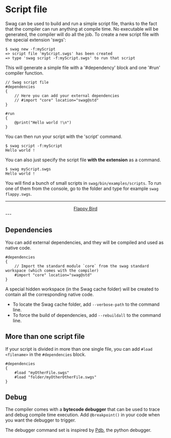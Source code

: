 # Script file
Swag can be used to build and run a simple script file, thanks to the fact that the compiler can run anything at compile time.
No executable will be generated, the compiler will do all the job.
To create a new script file with the special extension 'swgs':

```raw
$ swag new -f:myScript
=> script file 'myScript.swgs' has been created
=> type 'swag script -f:myScript.swgs' to run that script
```

This will generate a simple file with a '#dependency' block and one '#run' compiler function.
```
// Swag script file
#dependencies
{
    // Here you can add your external dependencies
    // #import "core" location="swag@std"
}

#run
{
    @print("Hello world !\n")
}
```

You can then run your script with the 'script' command.

```raw
$ swag script -f:myScript
Hello world !
```

You can also just specify the script file **with the extension** as a command.

```raw
$ swag myScript.swgs
Hello world !
```

You will find a bunch of small scripts in `swag/bin/examples/scripts`.
To run one of them from the console, go to the folder and type for example `swag flappy.swgs`.

---
<div align="center">
    <div class="round-button">
        <a href="flappy.php" class="no-decoration">Flappy Bird</a>
    </div>
</div>
---

## Dependencies

You can add external dependencies, and they will be compiled and used as native code.

```
#dependencies
{
    // Import the standard module `core` from the swag standard workspace (which comes with the compiler)
    #import "core" location="swag@std"
}
```

A special hidden workspace (in the Swag cache folder) will be created to contain all the corresponding native code.

* To locate the Swag cache folder, add `--verbose-path` to the command line.
* To force the build of dependencies, add `--rebuildall` to the command line.

## More than one script file

If your script is divided in more than one single file, you can add `#load <filename>` in the `#dependencies` block.

```
#dependencies
{
    #load "myOtherFile.swgs"
    #load "folder/myOtherOtherFile.swgs"
}
```

## Debug

The compiler comes with a **bytecode debugger** that can be used to trace and debug compile time execution.
Add `@breakpoint()` in your code when you want the debugger to trigger.

The debugger command set is inspired by [Pdb](https://docs.python.org/3/library/pdb.html), the python debugger.
